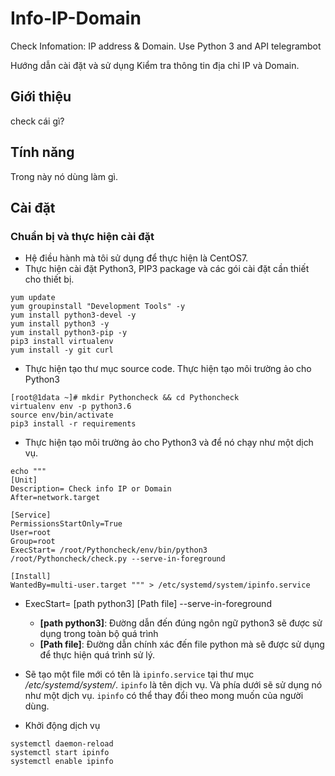 # Info-IP-Domain
Check Infomation: IP address & Domain. Use Python 3 and API telegrambot

Hướng dẫn cài đặt và sử dụng Kiểm tra thông tin địa chỉ IP và Domain.
## Giới thiệu 
check cái gì?
## Tính năng
Trong này nó dùng làm gì.
## Cài đặt
### Chuẩn bị và thực hiện cài đặt
* Hệ điều hành mà tôi sử dụng để thực hiện là CentOS7. 
* Thực hiện cài đặt Python3, PIP3 package và các gói cài đặt cần thiết cho thiết bị.
```
yum update
yum groupinstall "Development Tools" -y
yum install python3-devel -y
yum install python3 -y
yum install python3-pip -y
pip3 install virtualenv
yum install -y git curl 
```
* Thực hiện tạo thư mục source code. Thực hiện tạo môi trường ảo cho Python3
```
[root@1data ~]# mkdir Pythoncheck && cd Pythoncheck
virtualenv env -p python3.6
source env/bin/activate
pip3 install -r requirements

```
* Thực hiện tạo môi trường ảo cho Python3 và để nó chạy như một dịch vụ.
```
echo """
[Unit]
Description= Check info IP or Domain
After=network.target

[Service]
PermissionsStartOnly=True
User=root
Group=root
ExecStart= /root/Pythoncheck/env/bin/python3 /root/Pythoncheck/check.py --serve-in-foreground

[Install]
WantedBy=multi-user.target """ > /etc/systemd/system/ipinfo.service
```
* ExecStart= [path python3] [Path file] --serve-in-foreground
    * **[path python3]**: Đường dẫn đến đúng ngôn ngữ python3 sẽ được sử dụng trong toàn bộ quá trình
    * **[Path file]**: Đường dẫn chính xác đến file python mà sẽ được sử dụng để thực hiện quá trình sử lý.
* Sẽ tạo một file mới có tên là `ipinfo.service` tại thư mục */etc/systemd/system/*. `ipinfo` là tên dịch vụ. Và phía dưới sẽ sử dụng nó như một dịch vụ. `ipinfo` có thể thay đổi theo mong muốn của người dùng.

* Khởi động dịch vụ 

```
systemctl daemon-reload
systemctl start ipinfo
systemctl enable ipinfo
```